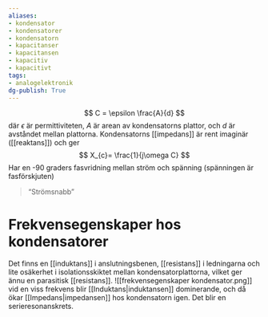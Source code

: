 ```yaml
---
aliases: 
- kondensator
- kondensatorer
- kondensatorn
- kapacitanser
- kapacitansen
- kapacitiv
- kapacitivt
tags: 
- analogelektronik
dg-publish: True
---
```

$$
C = \epsilon \frac{A}{d}
$$
där $\epsilon$ är permittiviteten, $A$ är arean av kondensatorns plattor, och $d$ är avståndet mellan plattorna. Kondensatorns [[impedans]] är rent imaginär ([[reaktans]]) och ger
$$
X_{c}= \frac{1}{j\omega C}
$$
Har en -90 graders fasvridning mellan ström och spänning (spänningen är fasförskjuten)
> “Strömsnabb”

# Frekvensegenskaper hos kondensatorer
Det finns en [[induktans]] i anslutningsbenen, [[resistans]] i ledningarna och lite osäkerhet i isolationsskiktet mellan kondensatorplattorna, vilket ger ännu en parasitisk [[resistans]]. 
![[frekvensegenskaper kondensator.png]]
vid en viss frekvens blir [[Induktans|induktansen]] dominerande, och då ökar [[Impedans|impedansen]] hos kondensatorn igen. Det blir en serieresonanskrets.